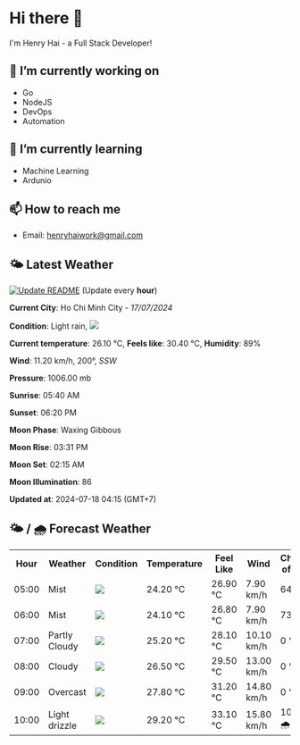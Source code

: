 # Hi there 👋

I'm Henry Hai - a Full Stack Developer!

## 🔭 I’m currently working on

- Go
- NodeJS
- DevOps
- Automation

## 🌱 I’m currently learning

- Machine Learning
- Ardunio

## 📫 How to reach me

- Email: <henryhaiwork@gmail.com>

## 🌤️ Latest Weather
[![Update README](https://github.com/henry0hai/henry0hai/actions/workflows/udpateReadme.yml/badge.svg)](https://github.com/henry0hai/henry0hai/actions/workflows/udpateReadme.yml)
(Update every **hour**)
<!-- CURRENT_WEATHER:START -->
**Current City**: Ho Chi Minh City - *17/07/2024*

**Condition**: Light rain, <img src="https://cdn.weatherapi.com/weather/64x64/night/296.png"/>

**Current temperature**: 26.10 °C, **Feels like**: 30.40 °C, **Humidity**: 89%

**Wind**: 11.20 km/h, 200°, *SSW*

**Pressure**: 1006.00 mb

**Sunrise**: 05:40 AM

**Sunset**: 06:20 PM

**Moon Phase**: Waxing Gibbous

**Moon Rise**: 03:31 PM

**Moon Set**: 02:15 AM

**Moon Illumination**: 86

**Updated at**: 2024-07-18 04:15 (GMT+7)<!-- CURRENT_WEATHER:END -->

## 🌤️ / 🌧️ Forecast Weather
<!-- FORECAST_WEATHER:START -->
<table>
		<tr>
			<th>Hour</th>
			<th>Weather</th>
			<th>Condition</th>
			<th>Temperature</th>
			<th>Feel Like</th>
			<th>Wind</th>
			<th>Chance of Rain</th>
		</tr>
				<tr>
					<td>05:00</td>
					<td>Mist</td>
					<td><img src='https://cdn.weatherapi.com/weather/64x64/night/143.png'/></td>
					<td>24.20 °C</td>
					<td>26.90 °C</td>
					<td>7.90 km/h</td>
					<td>64 %</td>
				</tr>
				<tr>
					<td>06:00</td>
					<td>Mist</td>
					<td><img src='https://cdn.weatherapi.com/weather/64x64/day/143.png'/></td>
					<td>24.10 °C</td>
					<td>26.80 °C</td>
					<td>7.90 km/h</td>
					<td>73 %</td>
				</tr>
				<tr>
					<td>07:00</td>
					<td>Partly Cloudy </td>
					<td><img src='https://cdn.weatherapi.com/weather/64x64/day/116.png'/></td>
					<td>25.20 °C</td>
					<td>28.10 °C</td>
					<td>10.10 km/h</td>
					<td>0 %</td>
				</tr>
				<tr>
					<td>08:00</td>
					<td>Cloudy </td>
					<td><img src='https://cdn.weatherapi.com/weather/64x64/day/119.png'/></td>
					<td>26.50 °C</td>
					<td>29.50 °C</td>
					<td>13.00 km/h</td>
					<td>0 %</td>
				</tr>
				<tr>
					<td>09:00</td>
					<td>Overcast </td>
					<td><img src='https://cdn.weatherapi.com/weather/64x64/day/122.png'/></td>
					<td>27.80 °C</td>
					<td>31.20 °C</td>
					<td>14.80 km/h</td>
					<td>0 %</td>
				</tr>
				<tr>
					<td>10:00</td>
					<td>Light drizzle</td>
					<td><img src='https://cdn.weatherapi.com/weather/64x64/day/266.png'/></td>
					<td>29.20 °C</td>
					<td>33.10 °C</td>
					<td>15.80 km/h</td>
					<td>100 % 🌧️</td>
				</tr>
</table>
<!-- FORECAST_WEATHER:END -->

